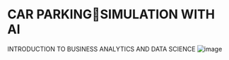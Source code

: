 # CAR PARKINGSIMULATION WITH AI   
INTRODUCTION TO BUSINESS ANALYTICS AND DATA SCIENCE
![image](https://user-images.githubusercontent.com/86157611/195060489-eb1d28d1-94e1-44f2-975a-c9d37d4bafba.png)

